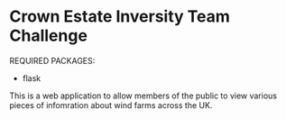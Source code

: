 # Crown Estate Inversity Team Challenge
 
REQUIRED PACKAGES:
- flask

This is a web application to allow members of the public to view various pieces of infomration about wind farms across the UK.